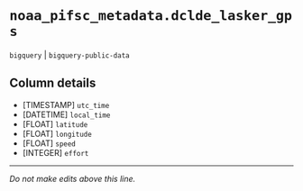 # `noaa_pifsc_metadata.dclde_lasker_gps`
`bigquery` | `bigquery-public-data`

## Column details
* [TIMESTAMP] `utc_time`
* [DATETIME]  `local_time`
* [FLOAT]     `latitude`
* [FLOAT]     `longitude`
* [FLOAT]     `speed`
* [INTEGER]   `effort`

-------------------------------------------------------------------------------
*Do not make edits above this line.*

